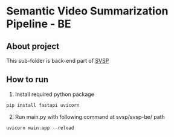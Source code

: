 # Semantic Video Summarization Pipeline - BE

## About project

This sub-folder is back-end part of [SVSP](../README.md)

## How to run

1. Install required python package
```PowerShell
pip install fastapi uvicorn
```

2. Run main.py with following command at svsp/svsp-be/ path
```PowerShell
uvicorn main:app --reload
```
